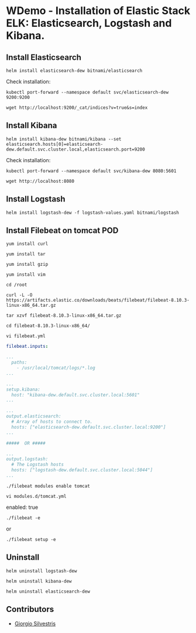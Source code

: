 # WDemo - Installation of Elastic Stack ELK: Elasticsearch, Logstash and Kibana.

## Install Elasticsearch

`helm install elasticsearch-dew bitnami/elasticsearch`

Check installation:

`kubectl port-forward --namespace default svc/elasticsearch-dew 9200:9200`

`wget http://localhost:9200/_cat/indices?v=true&s=index`

## Install Kibana

`helm install kibana-dew bitnami/kibana --set elasticsearch.hosts[0]=elasticsearch-dew.default.svc.cluster.local,elasticsearch.port=9200`

Check installation:

`kubectl port-forward --namespace default svc/kibana-dew 8080:5601`

`wget http://localhost:8080`

## Install Logstash

`helm install logstash-dew -f logstash-values.yaml bitnami/logstash`

## Install Filebeat on tomcat POD

`yum install curl`

`yum install tar`

`yum install gzip`

`yum install vim`

`cd /root`

`curl -L -O https://artifacts.elastic.co/downloads/beats/filebeat/filebeat-8.10.3-linux-x86_64.tar.gz`

`tar xzvf filebeat-8.10.3-linux-x86_64.tar.gz`

`cd filebeat-8.10.3-linux-x86_64/`

`vi filebeat.yml`

```yaml
filebeat.inputs:

...
  paths:
    - /usr/local/tomcat/logs/*.log
...

...
setup.kibana:
  host: "kibana-dew.default.svc.cluster.local:5601"
...

...
output.elasticsearch:
  # Array of hosts to connect to.
  hosts: ["elasticsearch-dew.default.svc.cluster.local:9200"]
...

#####  OR #####

...
output.logstash:
  # The Logstash hosts
  hosts: ["logstash-dew.default.svc.cluster.local:5044"]
...
```

`./filebeat modules enable tomcat`

`vi modules.d/tomcat.yml`

enabled: true

`./filebeat -e`

or

`./filebeat setup -e`

## Uninstall

`helm uninstall logstash-dew`

`helm uninstall kibana-dew`

`helm uninstall elasticsearch-dew`

## Contributors

* [Giorgio Silvestris](https://github.com/giosil)
